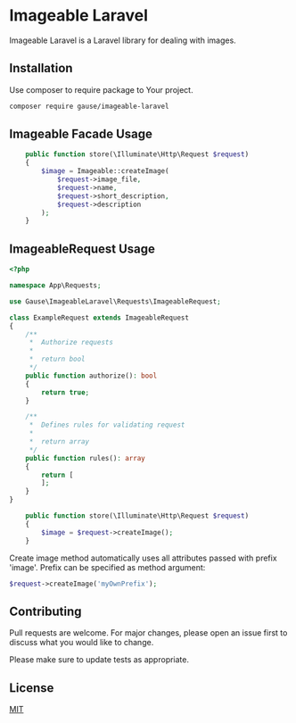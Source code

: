 # Imageable Laravel 

Imageable Laravel is a Laravel library for dealing with images.

## Installation

Use composer to require package to Your project.

```bash
composer require gause/imageable-laravel
```

## Imageable Facade Usage

```php
    public function store(\Illuminate\Http\Request $request) 
    {
        $image = Imageable::createImage(
            $request->image_file,
            $request->name,
            $request->short_description,
            $request->description
        );
    }
```

## ImageableRequest Usage

```php
<?php

namespace App\Requests;

use Gause\ImageableLaravel\Requests\ImageableRequest;

class ExampleRequest extends ImageableRequest
{
    /**
     *  Authorize requests
     *
     *  return bool
     */
    public function authorize(): bool
    {
        return true;
    }

    /**
     *  Defines rules for validating request
     *
     *  return array
     */
    public function rules(): array
    {
        return [
        ];
    }
}

```

```php
    public function store(\Illuminate\Http\Request $request) 
    {
        $image = $request->createImage();
    }
```

Create image method automatically uses all attributes passed with prefix 'image'.
Prefix can be specified as method argument: 

```php 
$request->createImage('myOwnPrefix'); 
```

## Contributing
Pull requests are welcome. For major changes, please open an issue first to discuss what you would like to change.

Please make sure to update tests as appropriate.

## License
[MIT](./License.md)